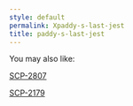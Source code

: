 ```yaml
---
style: default
permalink: Xpaddy-s-last-jest
title: paddy-s-last-jest
---
```

You may also like:

[SCP-2807](http://scp-wiki.net/scp-2807)

[SCP-2179](http://scp-wiki.net/scp-2179)
